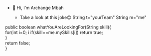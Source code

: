 - 👋 Hi, I’m Archange Mbah

  
  - Take a  look at this joke😊
   String t="yourTeam"
   String m="me"


 <p>public boolean whatYouAreLookingFor(String skill){    <br>
          for(int i=0; i<me.mySkills.length;i++){         <br>
          if(skill==me.mySkills[i]) return true; <br>
          }  <br>
       return false;  <br>
      }
    
 </p>  
<!---
Archange Mbah is a ✨ special ✨ repository because its `README.md` (this file) appears on your GitHub profile.
You can click the Preview link to take a look at your changes.
--->
